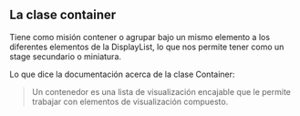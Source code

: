 ## La clase container

Tiene como misión contener o agrupar bajo un mismo elemento a los diferentes elementos de la DisplayList, lo que nos permite tener como un stage secundario o miniatura.

Lo que dice la documentación acerca de la clase Container:

>	Un contenedor es una lista de visualización encajable que le permite trabajar con elementos de visualización compuesto.
